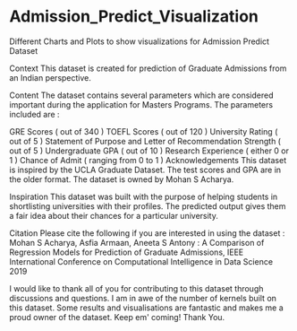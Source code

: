 # Admission_Predict_Visualization
Different Charts and Plots to show visualizations for Admission Predict Dataset

Context
This dataset is created for prediction of Graduate Admissions from an Indian perspective.

Content
The dataset contains several parameters which are considered important during the application for Masters Programs.
The parameters included are :

GRE Scores ( out of 340 )
TOEFL Scores ( out of 120 )
University Rating ( out of 5 )
Statement of Purpose and Letter of Recommendation Strength ( out of 5 )
Undergraduate GPA ( out of 10 )
Research Experience ( either 0 or 1 )
Chance of Admit ( ranging from 0 to 1 )
Acknowledgements
This dataset is inspired by the UCLA Graduate Dataset. The test scores and GPA are in the older format.
The dataset is owned by Mohan S Acharya.

Inspiration
This dataset was built with the purpose of helping students in shortlisting universities with their profiles. The predicted output gives them a fair idea about their chances for a particular university.

Citation
Please cite the following if you are interested in using the dataset :
Mohan S Acharya, Asfia Armaan, Aneeta S Antony : A Comparison of Regression Models for Prediction of Graduate Admissions, IEEE International Conference on Computational Intelligence in Data Science 2019

I would like to thank all of you for contributing to this dataset through discussions and questions. I am in awe of the number of kernels built on this dataset. Some results and visualisations are fantastic and makes me a proud owner of the dataset. Keep em' coming! Thank You.
